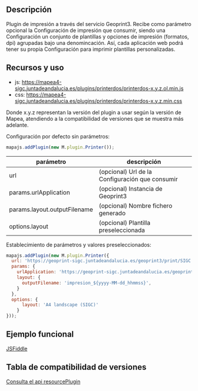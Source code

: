## Descripción

Plugin de impresión a través del servicio Geoprint3. Recibe como parámetro opcional la Configuración de impresión que consumir, siendo una Configuración un conjunto de plantillas y opciones de impresión (formatos, dpi) agrupadas bajo una denomincación. Así, cada aplicación web podrá tener su propia Configuración para imprimir plantillas personalizadas. 

## Recursos y uso

- js: https://mapea4-sigc.juntadeandalucia.es/plugins/printerdos/printerdos-x.y.z.ol.min.js
- css: https://mapea4-sigc.juntadeandalucia.es/plugins/printerdos/printerdos-x.y.z.min.css  

Donde x.y.z representan la versión del plugin a usar según la versión de Mapea, atendiendo a la compatibilidad de versiones que se muestra más adelante.  

Configuración por defecto sin parámetros:
```javascript
mapajs.addPlugin(new M.plugin.Printer());
```  
parámetro | descripción |  
--- | --- |  
url | (opcional) Url de la Configuración que consumir |  
params.urlApplication | (opcional) Instancia de Geoprint3 |  
params.layout.outputFilename | (opcional) Nombre fichero generado |  
options.layout | (opcional) Plantilla preseleccionada

Establecimiento de parámetros y valores preseleccionados:
```javascript
mapajs.addPlugin(new M.plugin.Printer({
  url: 'https://geoprint-sigc.juntadeandalucia.es/geoprint3/print/SIGC',
  params: {
    urlApplication: 'https://geoprint-sigc.juntadeandalucia.es/geoprint3',
    layout: {
      outputFilename: 'impresion_${yyyy-MM-dd_hhmmss}',
    }
  },
  options: {
      layout: 'A4 landscape (SIGC)'
    }
}));
```

## Ejemplo funcional

[JSFiddle](https://jsfiddle.net/sigcJunta/f6tpy27o/)  
 

## Tabla de compatibilidad de versiones   
[Consulta el api resourcePlugin](https://mapea4-sigc.juntadeandalucia.es/mapea/api/actions/resourcesPlugins?name=printerdos)  
